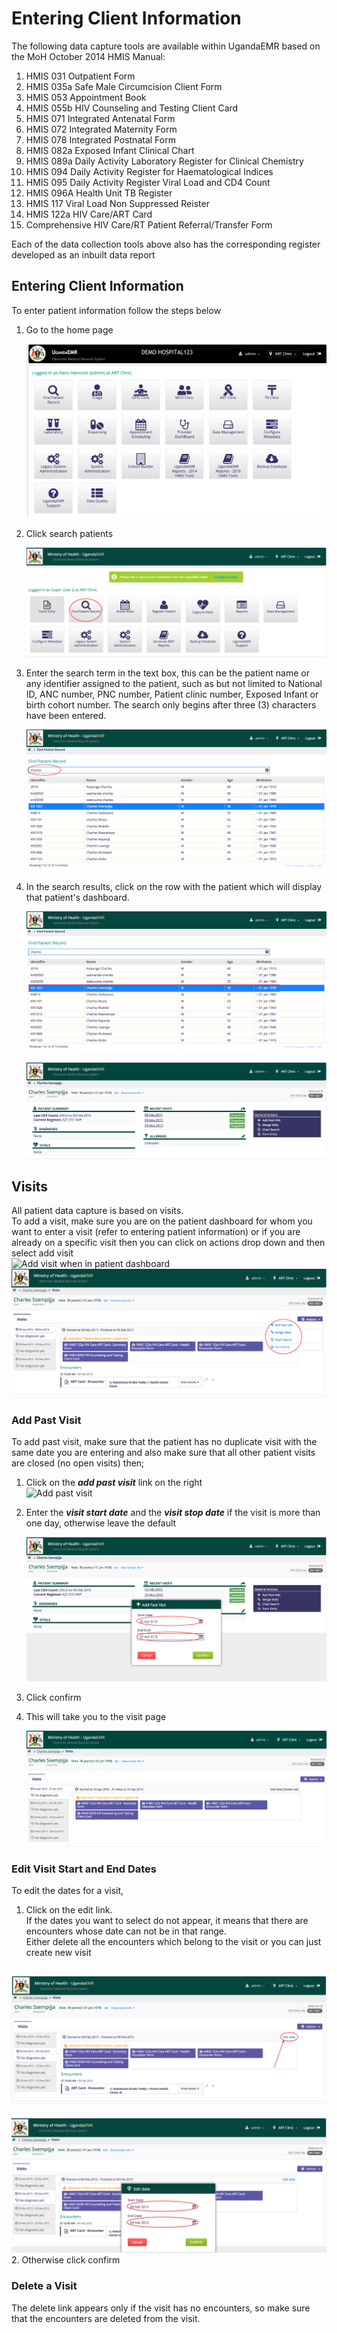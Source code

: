 # Entering Client Information

The following data capture tools are available within UgandaEMR based on the MoH October 2014 HMIS Manual:

1. HMIS 031 Outpatient Form
2. HMIS 035a Safe Male Circumcision Client Form 
3. HMIS 053 Appointment Book 
4. HMIS 055b HIV Counseling and Testing Client Card
5. HMIS 071 Integrated Antenatal Form
6. HMIS 072 Integrated Maternity Form
7. HMIS 078 Integrated Postnatal Form
8. HMIS 082a Exposed Infant Clinical Chart 
9. HMIS 089a Daily Activity Laboratory Register for Clinical Chemistry
10. HMIS 094 Daily Activity Register for Haematological Indices
11. HMIS 095 Daily Activity Register Viral Load and CD4 Count
12. HMIS 096A Health Unit TB Register 
13. HMIS 117 Viral Load Non Suppressed Reister
14. HMIS 122a HIV Care/ART Card 
15. Comprehensive HIV Care/RT Patient Referral/Transfer Form

Each of the data collection tools above also has the corresponding register developed as an inbuilt data report

## Entering Client Information

To enter patient information follow the steps below

1. Go to the home page 

   ![](../images/Home%20page.png)

2. Click search patients

   ![Find Patient Screen](../images/home_screen_find_patient_marked.png)

3. Enter the search term in the text box, this can be the patient name or any identifier assigned to the patient, such as but not limited to National ID, ANC number, PNC number, Patient clinic number, Exposed Infant or birth cohort number. The search only begins after three \(3\) characters have been entered.

   ![Search Patient](../images/search%20patient.png)

4. In the search results, click on the row with the patient which will display that patient's dashboard.

   ![Found Patient](../images/found_patient.png)

   ![Patient Dashboard](../images/patient_dashboard.png)

## Visits

All patient data capture is based on visits.  
To add a visit, make sure you are on the patient dashboard for whom you want to enter a visit \(refer to entering patient information\) or if you are already on a specific visit then you can click on actions drop down and then select add visit  
![Add visit when in patient dashboard](../images/add_past_visit%20%283%29.png)  
![Add visit when another visit is active](../images/new_visit_when_another_visit_is_active.png)

### Add Past Visit

To add past visit, make sure that the patient has no duplicate visit with the same date you are entering and also make sure that all other patient visits are closed \(no open visits\) then;  
1. Click on the _**add past visit**_ link on the right  
![Add past visit](../images/add_past_visit%20%282%29.png)

1. Enter the  _**visit start date**_ and the _**visit stop date**_ if the visit is more than one day, otherwise leave the default

   ![Enter start and end dates for new patient](../images/enter_start_and_end_date_for_new_past_visit.png)

2. Click confirm
3. This will take you to the visit page

   ![Screen after adding new visit](../images/screen_after_adding_new_visit.png)

### Edit Visit Start and End Dates

To edit the dates for a visit,  
1. Click on the edit link.  
If the dates you want to select do not appear, it means that there are encounters whose date can not be in that range.  
Either delete all the encounters which belong to the visit or you can just create new visit

## ![Edit visit](../images/edit_visit.png)

![Edit visit with new dates](../images/edit_visit_new_dates.png)  
2. Otherwise click confirm

### Delete a Visit

The delete link appears only if the visit has no encounters, so make sure that the encounters are deleted from the visit.

